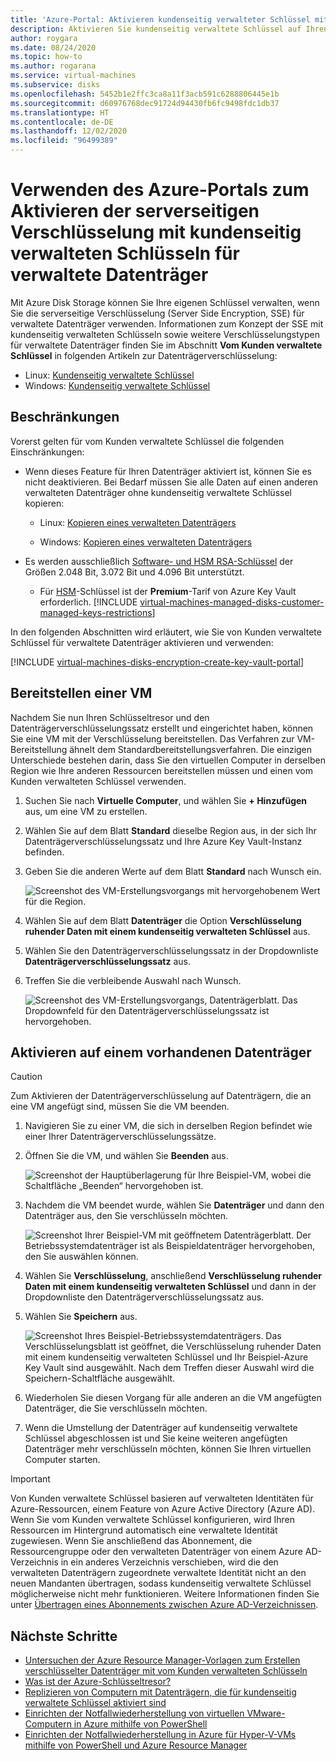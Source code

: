 ```yaml
---
title: 'Azure-Portal: Aktivieren kundenseitig verwalteter Schlüssel mit SSE – verwaltete Datenträger'
description: Aktivieren Sie kundenseitig verwaltete Schlüssel auf Ihren verwalteten Datenträgern über das Azure-Portal.
author: roygara
ms.date: 08/24/2020
ms.topic: how-to
ms.author: rogarana
ms.service: virtual-machines
ms.subservice: disks
ms.openlocfilehash: 5452b1e2ffc3ca8a11f3acb591c6288806445e1b
ms.sourcegitcommit: d60976768dec91724d94430fb6fc9498fdc1db37
ms.translationtype: HT
ms.contentlocale: de-DE
ms.lasthandoff: 12/02/2020
ms.locfileid: "96499389"
---
```

# <a name="use-the-azure-portal-to-enable-server-side-encryption-with-customer-managed-keys-for-managed-disks"></a>Verwenden des Azure-Portals zum Aktivieren der serverseitigen Verschlüsselung mit kundenseitig verwalteten Schlüsseln für verwaltete Datenträger

Mit Azure Disk Storage können Sie Ihre eigenen Schlüssel verwalten, wenn Sie die serverseitige Verschlüsselung (Server Side Encryption, SSE) für verwaltete Datenträger verwenden. Informationen zum Konzept der SSE mit kundenseitig verwalteten Schlüsseln sowie weitere Verschlüsselungstypen für verwaltete Datenträger finden Sie im Abschnitt **Vom Kunden verwaltete Schlüssel** in folgenden Artikeln zur Datenträgerverschlüsselung:

- Linux: [Kundenseitig verwaltete Schlüssel](./disk-encryption.md#customer-managed-keys)
- Windows: [Kundenseitig verwaltete Schlüssel](./disk-encryption.md#customer-managed-keys)

## <a name="restrictions"></a>Beschränkungen

Vorerst gelten für vom Kunden verwaltete Schlüssel die folgenden Einschränkungen:

- Wenn dieses Feature für Ihren Datenträger aktiviert ist, können Sie es nicht deaktivieren.
    Bei Bedarf müssen Sie alle Daten auf einen anderen verwalteten Datenträger ohne kundenseitig verwaltete Schlüssel kopieren:

    - Linux: [Kopieren eines verwalteten Datenträgers](./linux/disks-upload-vhd-to-managed-disk-cli.md#copy-a-managed-disk)

    - Windows: [Kopieren eines verwalteten Datenträgers](./windows/disks-upload-vhd-to-managed-disk-powershell.md#copy-a-managed-disk)

- Es werden ausschließlich [Software- und HSM RSA-Schlüssel](../key-vault/keys/about-keys.md) der Größen 2.048 Bit, 3.072 Bit und 4.096 Bit unterstützt.
    - Für [HSM](../key-vault/keys/hsm-protected-keys.md)-Schlüssel ist der **Premium**-Tarif von Azure Key Vault erforderlich.
[!INCLUDE [virtual-machines-managed-disks-customer-managed-keys-restrictions](../../includes/virtual-machines-managed-disks-customer-managed-keys-restrictions.md)]

In den folgenden Abschnitten wird erläutert, wie Sie von Kunden verwaltete Schlüssel für verwaltete Datenträger aktivieren und verwenden:

[!INCLUDE [virtual-machines-disks-encryption-create-key-vault-portal](../../includes/virtual-machines-disks-encryption-create-key-vault-portal.md)]

## <a name="deploy-a-vm"></a>Bereitstellen einer VM

Nachdem Sie nun Ihren Schlüsseltresor und den Datenträgerverschlüsselungssatz erstellt und eingerichtet haben, können Sie eine VM mit der Verschlüsselung bereitstellen.
Das Verfahren zur VM-Bereitstellung ähnelt dem Standardbereitstellungsverfahren. Die einzigen Unterschiede bestehen darin, dass Sie den virtuellen Computer in derselben Region wie Ihre anderen Ressourcen bereitstellen müssen und einen vom Kunden verwalteten Schlüssel verwenden.

1. Suchen Sie nach **Virtuelle Computer**, und wählen Sie **+ Hinzufügen** aus, um eine VM zu erstellen.
1. Wählen Sie auf dem Blatt **Standard** dieselbe Region aus, in der sich Ihr Datenträgerverschlüsselungssatz und Ihre Azure Key Vault-Instanz befinden.
1. Geben Sie die anderen Werte auf dem Blatt **Standard** nach Wunsch ein.

    ![Screenshot des VM-Erstellungsvorgangs mit hervorgehobenem Wert für die Region.](media/virtual-machines-disk-encryption-portal/server-side-encryption-create-a-vm-region.png)

1. Wählen Sie auf dem Blatt **Datenträger** die Option **Verschlüsselung ruhender Daten mit einem kundenseitig verwalteten Schlüssel** aus.
1. Wählen Sie den Datenträgerverschlüsselungssatz in der Dropdownliste **Datenträgerverschlüsselungssatz** aus.
1. Treffen Sie die verbleibende Auswahl nach Wunsch.

    ![Screenshot des VM-Erstellungsvorgangs, Datenträgerblatt. Das Dropdownfeld für den Datenträgerverschlüsselungssatz ist hervorgehoben.](media/virtual-machines-disk-encryption-portal/server-side-encryption-create-vm-select-customer-managed-key-disk-encryption-set.png)

## <a name="enable-on-an-existing-disk"></a>Aktivieren auf einem vorhandenen Datenträger

> [!CAUTION]
> Zum Aktivieren der Datenträgerverschlüsselung auf Datenträgern, die an eine VM angefügt sind, müssen Sie die VM beenden.
    
1. Navigieren Sie zu einer VM, die sich in derselben Region befindet wie einer Ihrer Datenträgerverschlüsselungssätze.
1. Öffnen Sie die VM, und wählen Sie **Beenden** aus.

    ![Screenshot der Hauptüberlagerung für Ihre Beispiel-VM, wobei die Schaltfläche „Beenden“ hervorgehoben ist.](media/virtual-machines-disk-encryption-portal/server-side-encryption-stop-vm-to-encrypt-disk-fix.png)

1. Nachdem die VM beendet wurde, wählen Sie **Datenträger** und dann den Datenträger aus, den Sie verschlüsseln möchten.

    ![Screenshot Ihrer Beispiel-VM mit geöffnetem Datenträgerblatt. Der Betriebssystemdatenträger ist als Beispieldatenträger hervorgehoben, den Sie auswählen können.](media/virtual-machines-disk-encryption-portal/server-side-encryption-existing-disk-select.png)

1. Wählen Sie **Verschlüsselung**, anschließend **Verschlüsselung ruhender Daten mit einem kundenseitig verwalteten Schlüssel** und dann in der Dropdownliste den Datenträgerverschlüsselungssatz aus.
1. Wählen Sie **Speichern** aus.

    ![Screenshot Ihres Beispiel-Betriebssystemdatenträgers. Das Verschlüsselungsblatt ist geöffnet, die Verschlüsselung ruhender Daten mit einem kundenseitig verwalteten Schlüssel und Ihr Beispiel-Azure Key Vault sind ausgewählt. Nach dem Treffen dieser Auswahl wird die Speichern-Schaltfläche ausgewählt.](media/virtual-machines-disk-encryption-portal/server-side-encryption-encrypt-existing-disk-customer-managed-key.png)

1. Wiederholen Sie diesen Vorgang für alle anderen an die VM angefügten Datenträger, die Sie verschlüsseln möchten.
1. Wenn die Umstellung der Datenträger auf kundenseitig verwaltete Schlüssel abgeschlossen ist und Sie keine weiteren angefügten Datenträger mehr verschlüsseln möchten, können Sie Ihren virtuellen Computer starten.

> [!IMPORTANT]
> Von Kunden verwaltete Schlüssel basieren auf verwalteten Identitäten für Azure-Ressourcen, einem Feature von Azure Active Directory (Azure AD). Wenn Sie vom Kunden verwaltete Schlüssel konfigurieren, wird Ihren Ressourcen im Hintergrund automatisch eine verwaltete Identität zugewiesen. Wenn Sie anschließend das Abonnement, die Ressourcengruppe oder den verwalteten Datenträger von einem Azure AD-Verzeichnis in ein anderes Verzeichnis verschieben, wird die den verwalteten Datenträgern zugeordnete verwaltete Identität nicht an den neuen Mandanten übertragen, sodass kundenseitig verwaltete Schlüssel möglicherweise nicht mehr funktionieren. Weitere Informationen finden Sie unter [Übertragen eines Abonnements zwischen Azure AD-Verzeichnissen](../active-directory/managed-identities-azure-resources/known-issues.md#transferring-a-subscription-between-azure-ad-directories).

## <a name="next-steps"></a>Nächste Schritte

- [Untersuchen der Azure Resource Manager-Vorlagen zum Erstellen verschlüsselter Datenträger mit vom Kunden verwalteten Schlüsseln](https://github.com/ramankumarlive/manageddiskscmkpreview)
- [Was ist der Azure-Schlüsseltresor?](../key-vault/general/overview.md)
- [Replizieren von Computern mit Datenträgern, die für kundenseitig verwaltete Schlüssel aktiviert sind](../site-recovery/azure-to-azure-how-to-enable-replication-cmk-disks.md)
- [Einrichten der Notfallwiederherstellung von virtuellen VMware-Computern in Azure mithilfe von PowerShell](../site-recovery/vmware-azure-disaster-recovery-powershell.md#replicate-vmware-vms)
- [Einrichten der Notfallwiederherstellung in Azure für Hyper-V-VMs mithilfe von PowerShell und Azure Resource Manager](../site-recovery/hyper-v-azure-powershell-resource-manager.md#step-7-enable-vm-protection)